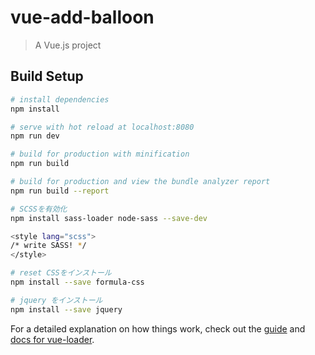 # vue-add-balloon

> A Vue.js project

## Build Setup

``` bash
# install dependencies
npm install

# serve with hot reload at localhost:8080
npm run dev

# build for production with minification
npm run build

# build for production and view the bundle analyzer report
npm run build --report

# SCSSを有効化
npm install sass-loader node-sass --save-dev

<style lang="scss">
/* write SASS! */
</style>

# reset CSSをインストール
npm install --save formula-css

# jquery をインストール
npm install --save jquery
```

For a detailed explanation on how things work, check out the [guide](http://vuejs-templates.github.io/webpack/) and [docs for vue-loader](http://vuejs.github.io/vue-loader).
